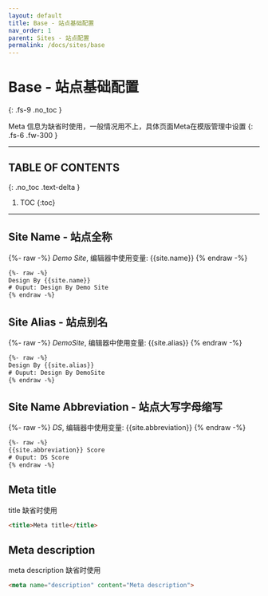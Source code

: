 ```yaml
---
layout: default
title: Base - 站点基础配置
nav_order: 1
parent: Sites - 站点配置
permalink: /docs/sites/base
---
```


# Base - 站点基础配置
{: .fs-9 .no_toc }

Meta 信息为缺省时使用，一般情况用不上，具体页面Meta在模版管理中设置
{: .fs-6 .fw-300 }

---

## TABLE OF CONTENTS
{: .no_toc .text-delta }

1. TOC
{:toc}

---

## Site Name -  站点全称

{%- raw -%}
*Demo Site*, 编辑器中使用变量: {{site.name}}
{% endraw -%}

```html
{%- raw -%}
Design By {{site.name}}
# Ouput: Design By Demo Site
{% endraw -%}
```

## Site Alias -  站点别名

{%- raw -%}
*DemoSite*, 编辑器中使用变量: {{site.alias}}
{% endraw -%}

```html
{%- raw -%}
Design By {{site.alias}}
# Ouput: Design By DemoSite
{% endraw -%}
```

## Site Name Abbreviation - 站点大写字母缩写

{%- raw -%}
*DS*, 编辑器中使用变量: {{site.abbreviation}}
{% endraw -%}

```html
{%- raw -%}
{{site.abbreviation}} Score
# Ouput: DS Score
{% endraw -%}
```

## Meta title

title 缺省时使用

```html
<title>Meta title</title>
```
## Meta description

meta description 缺省时使用

```html
<meta name="description" content="Meta description">
```

